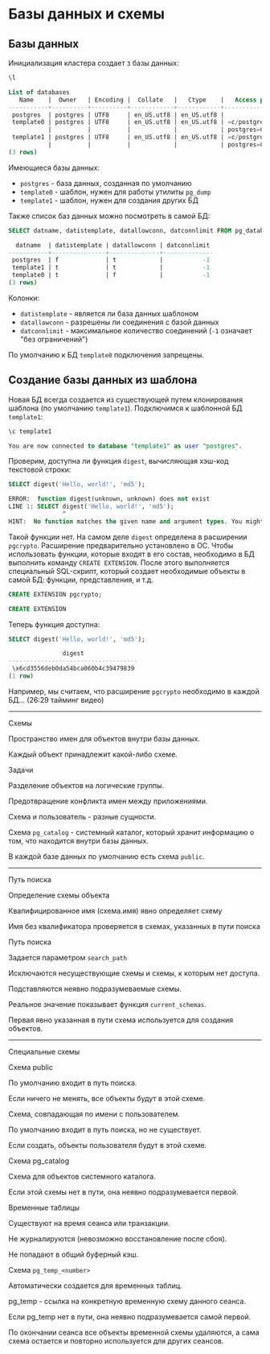 # Базы данных и схемы

## Базы данных

Инициализация кластера создает `3` базы данных:
```sql
\l

List of databases
   Name    |  Owner   | Encoding |  Collate   |   Ctype    |   Access privileges
-----------+----------+----------+------------+------------+-----------------------
 postgres  | postgres | UTF8     | en_US.utf8 | en_US.utf8 |
 template0 | postgres | UTF8     | en_US.utf8 | en_US.utf8 | =c/postgres          +
           |          |          |            |            | postgres=CTc/postgres
 template1 | postgres | UTF8     | en_US.utf8 | en_US.utf8 | =c/postgres          +
           |          |          |            |            | postgres=CTc/postgres
(3 rows)
```
Имеющиеся базы данных:
- `postgres` - база данных, созданная по умолчанию
- `template0` - шаблон, нужен для работы утилиты `pg_dump`
- `template1` - шаблон, нужен для создания других БД

Также список баз данных можно посмотреть в самой БД:
```sql
SELECT datname, datistemplate, datallowconn, datconnlimit FROM pg_database;

  datname  | datistemplate | datallowconn | datconnlimit 
-----------+---------------+--------------+--------------
 postgres  | f             | t            |           -1
 template1 | t             | t            |           -1
 template0 | t             | f            |           -1
(3 rows)
```

Колонки:
- `datistemplate` - является ли база данных шаблоном
- `datallowconn` - разрешены ли соединения с базой данных
- `datconnlimit` - максимальное количество соединений (`-1` означает "без ограничений")

По умолчанию к БД `template0`  подключения запрещены.


## Создание базы данных из шаблона

Новая БД всегда создается из существующей путем клонирования шаблона (по умолчанию `template1`).
Подключимся к шаблонной БД `template1`:
```sql
\c template1

You are now connected to database "template1" as user "postgres".
```

Проверим, доступна ли функция `digest`, вычисляющая хэш-код текстовой строки:
```sql
SELECT digest('Hello, world!', 'md5');

ERROR:  function digest(unknown, unknown) does not exist
LINE 1: SELECT digest('Hello, world!', 'md5');
               ^
HINT:  No function matches the given name and argument types. You might need to add explicit type casts.
```

Такой функции нет.
На самом деле `digest` определена в расширении `pgcrypto`.
Расширение предварительно установлено в ОС.
Чтобы использовать функции, которые входят в его состав, необходимо в БД выполнить команду `CREATE EXTENSION`.
После этого выполняется специальный SQL-скрипт, который создает необходимые объекты в самой БД: функции, представления, и т.д.
```sql
CREATE EXTENSION pgcrypto;

CREATE EXTENSION
```

Теперь функция доступна:
```sql
SELECT digest('Hello, world!', 'md5');

               digest               
------------------------------------
 \x6cd3556deb0da54bca060b4c39479839
(1 row)
```

Например, мы считаем, что расширение `pgcrypto` необходимо в каждой БД... (26:29 тайминг видео)





---

Схемы

Пространство имен для объектов внутри базы данных.

Каждый объект принадлежит какой-либо схеме.


Задачи

Разделение объектов на логические группы.

Предотвращение конфликта имен между приложениями.

Схема и пользователь - разные сущности.


Схема `pg_catalog` - системный каталог, который хранит информацию о том, что находится внутри базы данных.

В каждой базе данных по умолчанию есть схема `public`.


---



Путь поиска

Определение схемы объекта

Квалифицированное имя (схема.имя) явно определяет схему

Имя без квалификатора проверяется в схемах, указанных в пути поиска


Путь поиска

Задается параметром `search_path`

Исключаются несуществующие схемы и схемы, к которым нет доступа.

Подставляются неявно подразумеваемые схемы.

Реальное значение показывает функция `current_schemas`.

Первая явно указанная в пути схема используется для создания объектов.


---


Специальные схемы

Схема public

По умолчанию входит в путь поиска.

Если ничего не менять, все объекты будут в этой схеме.


Схема, совпадающая по имени с пользователем.

По умолчанию входит в путь поиска, но не существует.

Если создать, объекты пользователя будут в этой схеме.


Схема pg_catalog

Схема для объектов системного каталога.

Если этой схемы нет в пути, она неявно подразумевается первой.


Временные таблицы

Существуют на время сеанса или транзакции.

Не журналируются (невозможно восстановление после сбоя).

Не попадают в общий буферный кэш.


Схема `pg_temp_<number>`

Автоматически создается для временных таблиц.

pg_temp - ссылка на конкретную временную схему данного сеанса.

Если pg_temp нет в пути, она неявно подразумевается самой первой.

По окончании сеанса все объекты временной схемы удаляются, а сама схема остается и повторно используется для других сеансов.





















